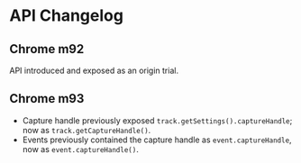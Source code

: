 # API Changelog

## Chrome m92
API introduced and exposed as an origin trial.

## Chrome m93
* Capture handle previously exposed `track.getSettings().captureHandle`; now as `track.getCaptureHandle()`.
* Events previously contained the capture handle as `event.captureHandle`, now as `event.captureHandle()`.
